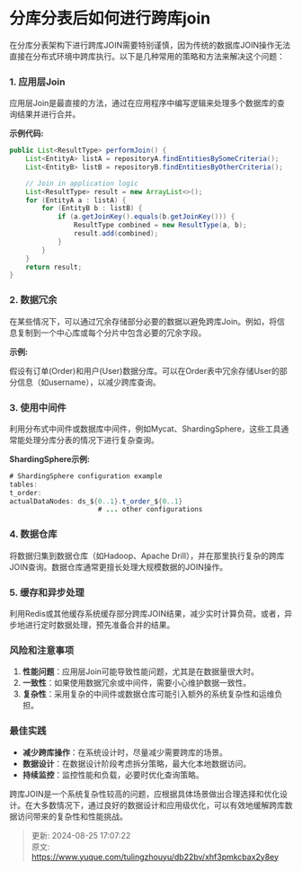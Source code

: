 # 分库分表后如何进行跨库join

<font style="color:rgba(0, 0, 0, 0.82);">在分库分表架构下进行跨库JOIN需要特别谨慎，因为传统的数据库JOIN操作无法直接在分布式环境中跨库执行。以下是几种常用的策略和方法来解决这个问题：</font>

### <font style="color:rgba(0, 0, 0, 0.82);">1. 应用层Join</font>
<font style="color:rgba(0, 0, 0, 0.82);">应用层Join是最直接的方法，通过在应用程序中编写逻辑来处理多个数据库的查询结果并进行合并。</font>

**<font style="color:rgba(0, 0, 0, 0.82);">示例代码:</font>**

```java
public List<ResultType> performJoin() {  
    List<EntityA> listA = repositoryA.findEntitiesBySomeCriteria();  
    List<EntityB> listB = repositoryB.findEntitiesByOtherCriteria();  

    // Join in application logic  
    List<ResultType> result = new ArrayList<>();  
    for (EntityA a : listA) {  
        for (EntityB b : listB) {  
            if (a.getJoinKey().equals(b.getJoinKey())) {  
                ResultType combined = new ResultType(a, b);  
                result.add(combined);  
            }  
        }  
    }  
    return result;  
}
```

### <font style="color:rgba(0, 0, 0, 0.82);">2. 数据冗余</font>
<font style="color:rgba(0, 0, 0, 0.82);">在某些情况下，可以通过冗余存储部分必要的数据以避免跨库Join。例如，将信息复制到一个中心库或每个分片中包含必要的冗余字段。</font>

**<font style="color:rgba(0, 0, 0, 0.82);">示例:</font>**

<font style="color:rgba(0, 0, 0, 0.82);">假设有订单(Order)和用户(User)数据分库。可以在Order表中冗余存储User的部分信息（如username），以减少跨库查询。</font>

### <font style="color:rgba(0, 0, 0, 0.82);">3. 使用中间件</font>
<font style="color:rgba(0, 0, 0, 0.82);">利用分布式中间件或数据库中间件，例如Mycat、ShardingSphere，这些工具通常能处理分库分表的情况下进行复杂查询。</font>

**<font style="color:rgba(0, 0, 0, 0.82);">ShardingSphere示例:</font>**

```java
# ShardingSphere configuration example  
tables:  
t_order:  
actualDataNodes: ds_${0..1}.t_order_${0..1}  
                      # ... other configurations
```

### <font style="color:rgba(0, 0, 0, 0.82);">4. 数据仓库</font>
<font style="color:rgba(0, 0, 0, 0.82);">将数据归集到数据仓库（如Hadoop、Apache Drill），并在那里执行复杂的跨库JOIN查询。数据仓库通常更擅长处理大规模数据的JOIN操作。</font>

### <font style="color:rgba(0, 0, 0, 0.82);">5. 缓存和异步处理</font>
<font style="color:rgba(0, 0, 0, 0.82);">利用Redis或其他缓存系统缓存部分跨库JOIN结果，减少实时计算负荷。或者，异步地进行定时数据处理，预先准备合并的结果。</font>

### <font style="color:rgba(0, 0, 0, 0.82);">风险和注意事项</font>
1. **<font style="color:rgba(0, 0, 0, 0.82);">性能问题</font>**<font style="color:rgba(0, 0, 0, 0.82);">：应用层Join可能导致性能问题，尤其是在数据量很大时。</font>
2. **<font style="color:rgba(0, 0, 0, 0.82);">一致性</font>**<font style="color:rgba(0, 0, 0, 0.82);">：如果使用数据冗余或中间件，需要小心维护数据一致性。</font>
3. **<font style="color:rgba(0, 0, 0, 0.82);">复杂性</font>**<font style="color:rgba(0, 0, 0, 0.82);">：采用复杂的中间件或数据仓库可能引入额外的系统复杂性和运维负担。</font>

### <font style="color:rgba(0, 0, 0, 0.82);">最佳实践</font>
+ **<font style="color:rgba(0, 0, 0, 0.82);">减少跨库操作</font>**<font style="color:rgba(0, 0, 0, 0.82);">：在系统设计时，尽量减少需要跨库的场景。</font>
+ **<font style="color:rgba(0, 0, 0, 0.82);">数据设计</font>**<font style="color:rgba(0, 0, 0, 0.82);">：在数据设计阶段考虑拆分策略，最大化本地数据访问。</font>
+ **<font style="color:rgba(0, 0, 0, 0.82);">持续监控</font>**<font style="color:rgba(0, 0, 0, 0.82);">：监控性能和负载，必要时优化查询策略。</font>

<font style="color:rgba(0, 0, 0, 0.82);">跨库JOIN是一个系统复杂性较高的问题，应根据具体场景做出合理选择和优化设计。在大多数情况下，通过良好的数据设计和应用级优化，可以有效地缓解跨库数据访问带来的复杂性和性能挑战。</font>



> 更新: 2024-08-25 17:07:22  
> 原文: <https://www.yuque.com/tulingzhouyu/db22bv/xhf3pmkcbax2y8ey>